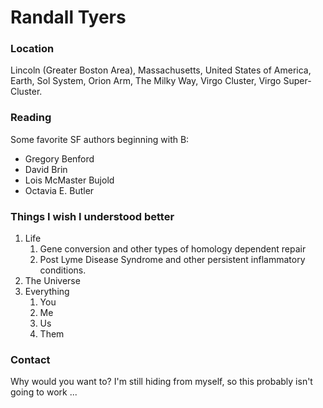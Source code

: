 # Randall Tyers

### Location

Lincoln (Greater Boston Area), Massachusetts, United States of America, Earth, Sol System, Orion Arm, The Milky Way, Virgo Cluster, Virgo Super-Cluster.

### Reading

Some favorite SF authors beginning with B:
- Gregory Benford
- David Brin
- Lois McMaster Bujold
- Octavia E. Butler
 
### Things I wish I understood better 

1. Life
	1. Gene conversion and other types of homology dependent repair
	2. Post Lyme Disease Syndrome and other persistent inflammatory conditions. 
2. The Universe
3. Everything
	1. You
	2. Me
	3. Us
	4. Them

### Contact

Why would you want to?  I'm still hiding from myself, so this probably isn't going to work ... 
